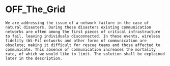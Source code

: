 # OFF_The_Grid 

    We are addressing the issue of a network failure in the case of natural disasters. During these disasters existing communication networks are often among the first pieces of critical infrastructure to fail, leaving individuals disconnected. In these events, wireless fidelity (Wi-Fi) networks and other forms of communication are obsolete; making it difficult for rescue teams and those affected to communicate. This absence of communication increases the mortality rate, of which we would like to limit. The solution shall be explained later in the description. 
    
    
